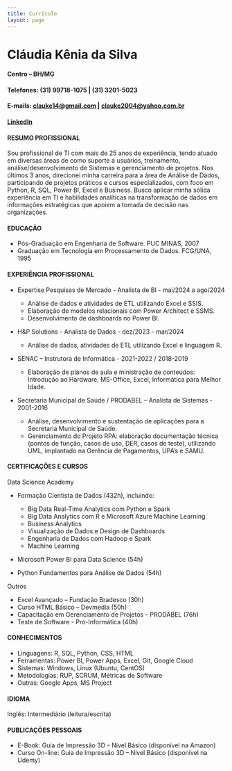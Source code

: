 ```yaml
---
title: Currículo
layout: page
---
```


# Cláudia Kênia da Silva

#### Centro – BH/MG
#### Telefones: (31) 99718-1075 | (31) 3201-5023
#### E-mails: clauke14@gmail.com | clauke2004@yahoo.com.br
#### [LinkedIn](https://www.linkedin.com/in/claudia-kenia/)


#### RESUMO PROFISSIONAL

Sou profissional de TI com mais de 25 anos de experiência, tendo atuado em diversas áreas de como suporte a usuários, treinamento, análise/desenvolvimento de Sistemas e gerenciamento de projetos.
Nos últimos 3 anos, direcionei minha carreira para a área de Análise de Dados, participando de projetos práticos e cursos especializados, com foco em Python, R, SQL, Power BI, Excel e Business.
Busco aplicar minha sólida experiência em TI e habilidades analíticas na transformação de dados em informações estratégicas que apoiem a tomada de decisão nas organizações.


#### EDUCAÇÃO

* Pós-Graduação em Engenharia de Software. PUC MINAS, 2007
* Graduação em Tecnologia em Processamento de Dados. FCG/UNA, 1995

#### EXPERIÊNCIA PROFISSIONAL

* Expertise Pesquisas de Mercado - Analista de BI - mai/2024 a ago/2024 
  * Análise de dados e atividades de ETL utilizando Excel e SSIS.
  * Elaboração de modelos relacionais com Power Architect e SSMS.
  * Desenvolvimento de dashboards no Power BI.

* H&P Solutions - Analista de Dados - dez/2023 - mar/2024
  * Análise de dados, atividades de ETL utilizando Excel e linguagem R.

* SENAC – Instrutora de Informática - 2021-2022 / 2018-2019 
  * Elaboração de planos de aula e ministração de conteúdos: Introdução ao Hardware, MS-Office, Excel, Informática para Melhor Idade.

* Secretaria Municipal de Saúde / PRODABEL – Analista de Sistemas - 2001-2016 
  * Análise, desenvolvimento e sustentação de aplicações para a Secretaria Municipal de Saúde.
  * Gerenciamento do Projeto RPA: elaboração documentação técnica (pontos de função, casos de uso, DER, casos de teste), utilizando UML, implantado na Gerência de Pagamentos, UPA’s e SAMU.

#### CERTIFICAÇÕES E CURSOS

Data Science Academy

* Formação Cientista de Dados (432h), incluindo:

  * Big Data Real-Time Analytics com Python e Spark
  * Big Data Analytics com R e Microsoft Azure Machine Learning
  * Business Analytics
  * Visualização de Dados e Design de Dashboards
  * Engenharia de Dados com Hadoop e Spark
  * Machine Learning
* Microsoft Power BI para Data Science (54h)
* Python Fundamentos para Análise de Dados (54h)

Outros

  * Excel Avançado – Fundação Bradesco (30h)
  * Curso HTML Básico – Devmedia (50h)
  * Capacitação em Gerenciamento de Projetos – PRODABEL (76h)
  * Teste de Software - Pró-Informática (40h)

#### CONHECIMENTOS

* Linguagens: R, SQL, Python, CSS, HTML
* Ferramentas: Power BI, Power Apps, Excel, Git, Google Cloud
* Sistemas: Windows, Linux (Ubuntu, CentOS)
* Metodologias: RUP, SCRUM, Métricas de Software
* Outras: Google Apps, MS Project

#### IDIOMA

Inglês: Intermediário (leitura/escrita)

#### PUBLICAÇÕES PESSOAIS

* E-Book: Guia de Impressão 3D – Nível Básico (disponível na Amazon)
* Curso On-line: Guia de Impressão 3D – Nível Básico (disponível na Udemy)